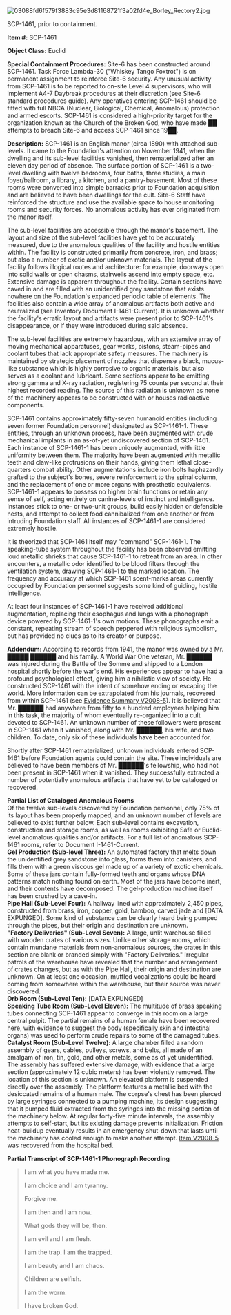 ![03088fd6f579f3883c95e3d81168721f3a02fd4e_Borley_Rectory2.jpg](http://scp-wiki.wdfiles.com/local--files/scp-1461/03088fd6f579f3883c95e3d81168721f3a02fd4e_Borley_Rectory2.jpg)

SCP-1461, prior to containment.

**Item #:** SCP-1461

**Object Class:** Euclid

**Special Containment Procedures:** Site-6 has been constructed around SCP-1461. Task Force Lambda-30 ("Whiskey Tango Foxtrot") is on permanent assignment to reinforce Site-6 security. Any unusual activity from SCP-1461 is to be reported to on-site Level 4 supervisors, who will implement A4-7 Daybreak procedures at their discretion (see Site-6 standard procedures guide). Any operatives entering SCP-1461 should be fitted with full NBCA (Nuclear, Biological, Chemical, Anomalous) protection and armed escorts. SCP-1461 is considered a high-priority target for the organization known as the Church of the Broken God, who have made ██ attempts to breach Site-6 and access SCP-1461 since 19██.

**Description:** SCP-1461 is an English manor (circa 1890) with attached sub-levels. It came to the Foundation's attention on November 1941, when the dwelling and its sub-level facilities vanished, then rematerialized after an eleven day period of absence. The surface portion of SCP-1461 is a two-level dwelling with twelve bedrooms, four baths, three studies, a main foyer/ballroom, a library, a kitchen, and a pantry-basement. Most of these rooms were converted into simple barracks prior to Foundation acquisition and are believed to have been dwellings for the cult. Site-6 Staff have reinforced the structure and use the available space to house monitoring rooms and security forces. No anomalous activity has ever originated from the manor itself.

The sub-level facilities are accessible through the manor's basement. The layout and size of the sub-level facilities have yet to be accurately measured, due to the anomalous qualities of the facility and hostile entities within. The facility is constructed primarily from concrete, iron, and brass; but also a number of exotic and/or unknown materials. The layout of the facility follows illogical routes and architecture: for example, doorways open into solid walls or open chasms, stairwells ascend into empty space, etc. Extensive damage is apparent throughout the facility. Certain sections have caved in and are filled with an unidentified grey sandstone that exists nowhere on the Foundation's expanded periodic table of elements. The facilities also contain a wide array of anomalous artifacts both active and neutralized (see Inventory Document I-1461-Current). It is unknown whether the facility's erratic layout and artifacts were present prior to SCP-1461's disappearance, or if they were introduced during said absence.

The sub-level facilities are extremely hazardous, with an extensive array of moving mechanical apparatuses, gear works, pistons, steam-pipes and coolant tubes that lack appropriate safety measures. The machinery is maintained by strategic placement of nozzles that dispense a black, mucus-like substance which is highly corrosive to organic materials, but also serves as a coolant and lubricant. Some sections appear to be emitting strong gamma and X-ray radiation, registering 75 counts per second at their highest recorded reading. The source of this radiation is unknown as none of the machinery appears to be constructed with or houses radioactive components.

SCP-1461 contains approximately fifty-seven humanoid entities (including seven former Foundation personnel) designated as SCP-1461-1. These entities, through an unknown process, have been augmented with crude mechanical implants in an as-of-yet undiscovered section of SCP-1461. Each instance of SCP-1461-1 has been uniquely augmented, with little uniformity between them. The majority have been augmented with metallic teeth and claw-like protrusions on their hands, giving them lethal close-quarters combat ability. Other augmentations include iron bolts haphazardly grafted to the subject's bones, severe reinforcement to the spinal column, and the replacement of one or more organs with prosthetic equivalents. SCP-1461-1 appears to possess no higher brain functions or retain any sense of self, acting entirely on canine-levels of instinct and intelligence. Instances stick to one- or two-unit groups, build easily hidden or defensible nests, and attempt to collect food cannibalized from one another or from intruding Foundation staff. All instances of SCP-1461-1 are considered extremely hostile.

It is theorized that SCP-1461 itself may "command" SCP-1461-1. The speaking-tube system throughout the facility has been observed emitting loud metallic shrieks that cause SCP-1461-1 to retreat from an area. In other encounters, a metallic odor identified to be blood filters through the ventilation system, drawing SCP-1461-1 to the marked location. The frequency and accuracy at which SCP-1461 scent-marks areas currently occupied by Foundation personnel suggests some kind of guiding, hostile intelligence.

At least four instances of SCP-1461-1 have received additional augmentation, replacing their esophagus and lungs with a phonograph device powered by SCP-1461-1's own motions. These phonographs emit a constant, repeating stream of speech peppered with religious symbolism, but has provided no clues as to its creator or purpose.

**Addendum:** According to records from 1941, the manor was owned by a Mr. █████ ██████ and his family. A World War One veteran, Mr. ██████ was injured during the Battle of the Somme and shipped to a London hospital shortly before the war's end. His experiences appear to have had a profound psychological effect, giving him a nihilistic view of society. He constructed SCP-1461 with the intent of somehow ending or escaping the world. More information can be extrapolated from his journals, recovered from within SCP-1461 (see [Evidence Summary V2008-5](/the-worm)). It is believed that Mr. ██████ had anywhere from fifty to a hundred employees helping him in this task, the majority of whom eventually re-organized into a cult devoted to SCP-1461. An unknown number of these followers were present in SCP-1461 when it vanished, along with Mr. ██████, his wife, and two children. To date, only six of these individuals have been accounted for.

Shortly after SCP-1461 rematerialized, unknown individuals entered SCP-1461 before Foundation agents could contain the site. These individuals are believed to have been members of Mr. ██████'s fellowship, who had not been present in SCP-1461 when it vanished. They successfully extracted a number of potentially anomalous artifacts that have yet to be cataloged or recovered.

**Partial List of Cataloged Anomalous Rooms**  
Of the twelve sub-levels discovered by Foundation personnel, only 75% of its layout has been properly mapped, and an unknown number of levels are believed to exist further below. Each sub-level contains excavation, construction and storage rooms, as well as rooms exhibiting Safe or Euclid-level anomalous qualities and/or artifacts. For a full list of anomalous SCP-1461 rooms, refer to Document I-1461-Current.  
**Gel Production (Sub-level Three):** An automated factory that melts down the unidentified grey sandstone into glass, forms them into canisters, and fills them with a green viscous gel made up of a variety of exotic chemicals. Some of these jars contain fully-formed teeth and organs whose DNA patterns match nothing found on earth. Most of the jars have become inert, and their contents have decomposed. The gel-production machine itself has been crushed by a cave-in.  
**Pipe Hall (Sub-Level Four):** A hallway lined with approximately 2,450 pipes, constructed from brass, iron, copper, gold, bamboo, carved jade and \[DATA EXPUNGED\]. Some kind of substance can be clearly heard being pumped through the pipes, but their origin and destination are unknown.  
**"Factory Deliveries" (Sub-Level Seven):** A large, unlit warehouse filled with wooden crates of various sizes. Unlike other storage rooms, which contain mundane materials from non-anomalous sources, the crates in this section are blank or branded simply with "Factory Deliveries." Irregular patrols of the warehouse have revealed that the number and arrangement of crates changes, but as with the Pipe Hall, their origin and destination are unknown. On at least one occasion, muffled vocalizations could be heard coming from somewhere within the warehouse, but their source was never discovered.  
**Orb Room (Sub-Level Ten):** \[DATA EXPUNGED\]  
**Speaking Tube Room (Sub-Level Eleven):** The multitude of brass speaking tubes connecting SCP-1461 appear to converge in this room on a large central pulpit. The partial remains of a human female have been recovered here, with evidence to suggest the body (specifically skin and intestinal organs) was used to perform crude repairs to some of the damaged tubes.  
**Catalyst Room (Sub-Level Twelve):** A large chamber filled a random assembly of gears, cables, pulleys, screws, and belts, all made of an amalgam of iron, tin, gold, and other metals, some as of yet unidentified. The assembly has suffered extensive damage, with evidence that a large section (approximately 12 cubic meters) has been violently removed. The location of this section is unknown. An elevated platform is suspended directly over the assembly. The platform features a metallic bed with the desiccated remains of a human male. The corpse's chest has been pierced by large syringes connected to a pumping machine, its design suggesting that it pumped fluid extracted from the syringes into the missing portion of the machinery below. At regular forty-five minute intervals, the assembly attempts to self-start, but its existing damage prevents initialization. Friction heat-buildup eventually results in an emergency shut-down that lasts until the machinery has cooled enough to make another attempt. [Item V2008-5](/the-worm) was recovered from the hospital bed.

**Partial Transcript of SCP-1461-1 Phonograph Recording**

> I am what you have made me.
> 
> I am choice and I am tyranny.
> 
> Forgive me.
> 
> I am then and I am now.
> 
> What gods they will be, then.
> 
> I am evil and I am flesh.
> 
> I am the trap. I am the trapped.
> 
> I am beauty and I am chaos.
> 
> Children are selfish.
> 
> I am the worm.
> 
> I have broken God.